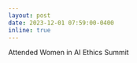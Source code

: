 ```yaml
---
layout: post
date: 2023-12-01 07:59:00-0400
inline: true
---
```


Attended Women in AI Ethics Summit
